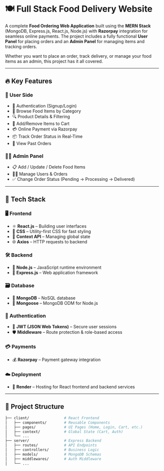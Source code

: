 # 🍽️ Full Stack Food Delivery Website

A complete **Food Ordering Web Application** built using the **MERN Stack** (MongoDB, Express.js, React.js, Node.js) with **Razorpay** integration for seamless online payments. The project includes a fully functional **User Panel** for placing orders and an **Admin Panel** for managing items and tracking orders.

Whether you want to place an order, track delivery, or manage your food items as an admin, this project has it all covered.

---


## 🔥 Key Features

### 👤 User Side
- 🔐 Authentication (Signup/Login)
- 🍔 Browse Food Items by Category
- 🔍 Product Details & Filtering
- 🛒 Add/Remove Items to Cart
- 💳 Online Payment via Razorpay
- 📦 Track Order Status in Real-Time
- 🧾 View Past Orders

### 👨‍💼 Admin Panel
- 📋 Add / Update / Delete Food Items
- 🧑‍💻 Manage Users & Orders
- ✅ Change Order Status (Pending → Processing → Delivered)

---

## 🧰 Tech Stack

### 🖥️ Frontend
- ⚛️ **React.js** – Building user interfaces
- 🎨 **CSS** – Utility-first CSS for fast styling
- 🎯 **Context API** – Managing global state
- 🌐 **Axios** – HTTP requests to backend

### 🛠️ Backend
- 🧠 **Node.js** – JavaScript runtime environment
- 🚂 **Express.js** – Web application framework

### 🗃️ Database
- 🍃 **MongoDB** – NoSQL database
- 🧩 **Mongoose** – MongoDB ODM for Node.js

### 🔐 Authentication
- 🔑 **JWT (JSON Web Tokens)** – Secure user sessions
- 🛡️ **Middleware** – Route protection & role-based access

### 💳 Payments
- 💰 **Razorpay** – Payment gateway integration

### ☁️ Deployment

- 🔧 **Render** – Hosting  for React frontend and backend services

---



## 📁 Project Structure

```bash
├── client/                # React Frontend
│   ├── components/        # Reusable Components
│   ├── pages/             # UI Pages (Home, Login, Cart, etc.)
│   ├── context/           # Global State (Cart, Auth)
│   └── ...
├── server/                # Express Backend
│   ├── routes/            # API Endpoints
│   ├── controllers/       # Business Logic
│   ├── models/            # MongoDB Schemas
│   ├── middlewares/       # Auth Middleware
│   └── ...
